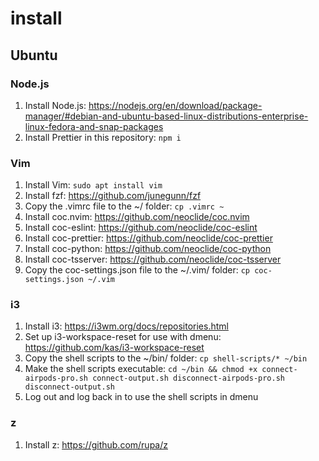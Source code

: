 # install

## Ubuntu

### Node.js

1. Install Node.js: https://nodejs.org/en/download/package-manager/#debian-and-ubuntu-based-linux-distributions-enterprise-linux-fedora-and-snap-packages
2. Install Prettier in this repository: `npm i`

### Vim

1. Install Vim: `sudo apt install vim`
2. Install fzf: https://github.com/junegunn/fzf
3. Copy the .vimrc file to the ~/ folder: `cp .vimrc ~`
4. Install coc.nvim: https://github.com/neoclide/coc.nvim
5. Install coc-eslint: https://github.com/neoclide/coc-eslint
6. Install coc-prettier: https://github.com/neoclide/coc-prettier
7. Install coc-python: https://github.com/neoclide/coc-python
8. Install coc-tsserver: https://github.com/neoclide/coc-tsserver
9. Copy the coc-settings.json file to the ~/.vim/ folder: `cp coc-settings.json ~/.vim`

### i3

1. Install i3: https://i3wm.org/docs/repositories.html
2. Set up i3-workspace-reset for use with dmenu: https://github.com/kas/i3-workspace-reset
3. Copy the shell scripts to the ~/bin/ folder: `cp shell-scripts/* ~/bin`
4. Make the shell scripts executable: `cd ~/bin && chmod +x connect-airpods-pro.sh connect-output.sh disconnect-airpods-pro.sh disconnect-output.sh`
5. Log out and log back in to use the shell scripts in dmenu

### z

1. Install z: https://github.com/rupa/z
